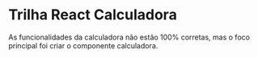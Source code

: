 # Trilha React Calculadora

As funcionalidades da calculadora não estão 100% corretas, mas o foco principal foi criar o componente calculadora.